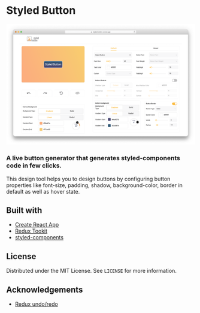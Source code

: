 # Styled Button

[![Styled Button](./src/app/assets/styledbutton.png)](https://styled-button.vercel.app/)

### A live button generator that generates styled-components code in few clicks.

This design tool helps you to design buttons by configuring button properties like font-size, padding, shadow, background-color, border in default as well as hover state.

## Built with

- [Create React App](https://github.com/facebook/create-react-app)
- [Redux Tookit](https://github.com/reduxjs/redux-toolkit)
- [styled-components](https://github.com/styled-components/styled-components)

## License

Distributed under the MIT License. See `LICENSE` for more information.

## Acknowledgements

- [Redux undo/redo](https://github.com/omnidan/redux-undo)
